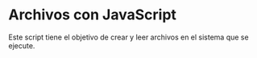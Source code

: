 # Archivos con JavaScript

Este script tiene el objetivo de crear y leer archivos en el sistema que se ejecute.